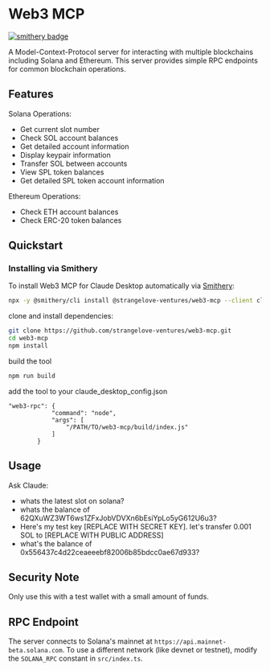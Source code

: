 # Web3 MCP
[![smithery badge](https://smithery.ai/badge/@strangelove-ventures/web3-mcp)](https://smithery.ai/server/@strangelove-ventures/web3-mcp)

A Model-Context-Protocol server for interacting with multiple blockchains including Solana and Ethereum. This server provides simple RPC endpoints for common blockchain operations.

## Features

Solana Operations:
- Get current slot number
- Check SOL account balances
- Get detailed account information
- Display keypair information
- Transfer SOL between accounts
- View SPL token balances
- Get detailed SPL token account information

Ethereum Operations:
- Check ETH account balances
- Check ERC-20 token balances

## Quickstart

### Installing via Smithery

To install Web3 MCP for Claude Desktop automatically via [Smithery](https://smithery.ai/server/@strangelove-ventures/web3-mcp):

```bash
npx -y @smithery/cli install @strangelove-ventures/web3-mcp --client claude
```

clone and install dependencies:

```bash
git clone https://github.com/strangelove-ventures/web3-mcp.git
cd web3-mcp
npm install
```

build the tool

```bash
npm run build
```

add the tool to your claude_desktop_config.json
```
"web3-rpc": {
            "command": "node",
            "args": [
                "/PATH/TO/web3-mcp/build/index.js"
            ]
        }
```

## Usage

Ask Claude:
- whats the latest slot on solana?
- whats the balance of 62QXuWZ3WT6ws1ZFxJobVDVXn6bEsiYpLo5yG612U6u3?
- Here's my test key [REPLACE WITH SECRET KEY]. let's transfer 0.001 SOL to [REPLACE WITH PUBLIC ADDRESS]
- what's the balance of 0x556437c4d22ceaeeebf82006b85bdcc0ae67d933?

## Security Note

Only use this with a test wallet with a small amount of funds.

## RPC Endpoint

The server connects to Solana's mainnet at `https://api.mainnet-beta.solana.com`. To use a different network (like devnet or testnet), modify the `SOLANA_RPC` constant in `src/index.ts`.

